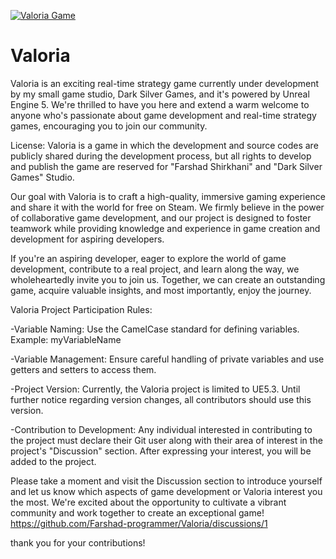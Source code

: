 
[![Valoria Game](http://img.youtube.com/vi/fiZlJhfJQ4U/0.jpg)](http://www.youtube.com/watch?v=fiZlJhfJQ4U "Valoria RTS Game")

# Valoria
Valoria is an exciting real-time strategy game currently under development by my small game studio, Dark Silver Games, and it's powered by Unreal Engine 5. We're thrilled to have you here and extend a warm welcome to anyone who's passionate about game development and real-time strategy games, encouraging you to join our community.

License: Valoria is a game in which the development and source codes are publicly shared during the development process, but all rights to develop and publish the game are reserved for "Farshad Shirkhani" and "Dark Silver Games" Studio.

Our goal with Valoria is to craft a high-quality, immersive gaming experience and share it with the world for free on Steam. We firmly believe in the power of collaborative game development, and our project is designed to foster teamwork while providing knowledge and experience in game creation and development for aspiring developers.

If you're an aspiring developer, eager to explore the world of game development, contribute to a real project, and learn along the way, we wholeheartedly invite you to join us. Together, we can create an outstanding game, acquire valuable insights, and most importantly, enjoy the journey.

Valoria Project Participation Rules:

-Variable Naming:
Use the CamelCase standard for defining variables.
Example: myVariableName

-Variable Management:
Ensure careful handling of private variables and use getters and setters to access them.

-Project Version:
Currently, the Valoria project is limited to UE5.3. Until further notice regarding version changes, all contributors should use this version.

-Contribution to Development:
Any individual interested in contributing to the project must declare their Git user along with their area of interest in the project's "Discussion" section. After expressing your interest, you will be added to the project.


Please take a moment and visit the Discussion section to introduce yourself and let us know which aspects of game development or Valoria interest you the most. We're excited about the opportunity to cultivate a vibrant community and work together to create an exceptional game!
https://github.com/Farshad-programmer/Valoria/discussions/1

thank you for your contributions!



